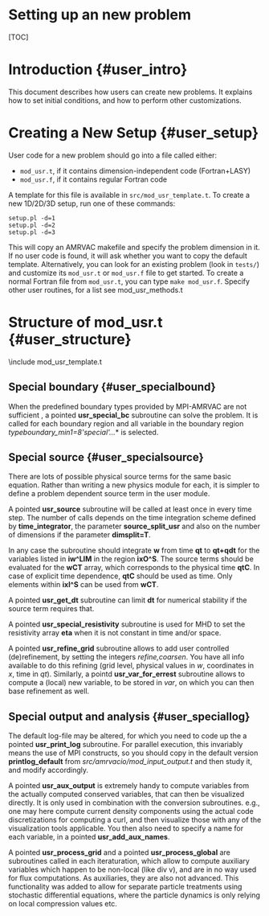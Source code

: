 # Setting up an new problem

[TOC]

# Introduction {#user_intro}

This document describes how users can create new problems. It explains how to
set initial conditions, and how to perform other customizations.

# Creating a New Setup {#user_setup}

User code for a new problem should go into a file called either:

* `mod_usr.t`, if it contains dimension-independent code (Fortran+LASY)
* `mod_usr.f`, if it contains regular Fortran code

A template for this file is available in `src/mod_usr_template.t`. To create a
new 1D/2D/3D setup, run one of these commands:

    setup.pl -d=1
    setup.pl -d=2
    setup.pl -d=3

This will copy an AMRVAC makefile and specify the problem dimension in it. If no
user code is found, it will ask whether you want to copy the default template.
Alternatively, you can look for an existing problem (look in `tests/`) and
customize its `mod_usr.t` or `mod_usr.f` file to get started. To create a normal
Fortran file from `mod_usr.t`, you can type `make mod_usr.f`.
Specify other user routines, for a list see mod_usr_methods.t

# Structure of mod_usr.t {#user_structure}

\include mod_usr_template.t

## Special boundary {#user_specialbound}

When the predefined boundary types provided by MPI-AMRVAC are not sufficient
, a pointed **usr_special_bc** subroutine can solve the problem. It is called 
for each boundary region and all variable in the boundary region
**typeboundary_min1=8*'special'...** is selected. 

## Special source {#user_specialsource}

There are lots of possible physical source terms for the same basic equation.
Rather than writing a new physics module for each, it is simpler to define a
problem dependent source term in the user module. 

A pointed **usr_source** subroutine will be called at least once in every time 
step. The number of calls depends on the time integration scheme defined
by **time_integrator**, the parameter **source_split_usr** and also on the 
number of dimensions if the parameter **dimsplit=T**.

In any case the subroutine should integrate **w** from time **qt** to
**qt+qdt** for the variables listed in **iw^LIM** in the region **ixO^S**. The
source terms should be evaluated for the **wCT** array, which corresponds to
the physical time **qtC**. In case of explicit time dependence, **qtC** should
be used as time. Only elements within **ixI^S** can be used from **wCT**.

A pointed **usr_get_dt** subroutine can limit **dt** for numerical stability if
the source term requires that. 

A pointed **usr_special_resistivity** subroutine is used for MHD to set the 
resistivity array **eta** when it is not constant in time and/or space.

A pointed **usr_refine_grid** subroutine allows to add user controlled
(de)refinement, by setting the integers _refine,coarsen_. You have all info
available to do this refining (grid level, physical values in _w_, coordinates
in _x_, time in _qt_). Similarly, a pointd **usr_var_for_errest** subroutine
allows to compute a (local) new variable, to be stored in _var_, on which you
can then base refinement as well. 

## Special output and analysis {#user_speciallog}

The default log-file may be altered, for which you need to code up the 
a pointed **usr_print_log** subroutine. For parallel execution,
this invariably means the use of MPI constructs, so you should copy in the
default version **printlog_default** from _src/amrvacio/mod_input_output.t_ 
and then study it, and modify accordingly.

A pointed **usr_aux_output** is extremely handy to compute variables from the
actually computed conserved variables, that can then be visualized directly.
It is only used in combination with the conversion subroutines. e.g., one may
here compute current density components using the actual code discretizations
for computing a curl, and then visualize those with any of the visualization
tools applicable. You then also need to specify a name for each variable, in
a pointed **usr_add_aux_names**.

A pointed **usr_process_grid** and a pointed **usr_process_global** are 
subroutines called in each iteraturation, which allow to compute auxiliary
variables which happen to be non-local (like div v), and are in no way used
for flux computations. As auxiliaries, they are also not advanced. This
functionality was added to allow for separate particle treatments using
stochastic differential equations, where the particle dynamics is only relying
on local compression values etc.

